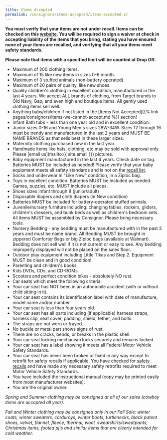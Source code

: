```yaml
---
title: Items Accepted
permalink: /consignors/items-accepted/items-accepted-2/
---
```


**You must verify that your items are not under recall. Items can be checked on this [website](http://www.cpsc.gov/en/Recalls/). You will be required to sign a waiver at check in accepting liability of the items that you bring, stating you have ensured none of your items are recalled, and verifying that all your items meet safety standards.**

**Please note that items with a specified limit will be counted at Drop Off.**

* Maximum of 200 clothing items.
* Maximum of 15 like new items in sizes 0-6 month.
* Maximum of 3 stuffed animals (non-battery operated).
* Maximum of 20 pairs of quality, like new shoes.
* Quality children's clothing in excellent condition, manufactured in the last 4 years. We accept ALL brands of clothing, from Target brands to Old Navy, Gap, and even high end boutique items. All gently used clothing items sell well.
* Anything baby/children if not listed in the [Items Not Accepted]({% link pages/consignors/items-we-cannot-accept.md %}) section!
* Infant Bath tubs - less than one year old and in excellent condition.
* Junior sizes 0-16 and Young Men's sizes 28W-34W. Sizes 12 through 16 must be trendy and manufactured in the last 2 years and MUST BE NAME BRANDS as that sells best in these larger sizes.
* Maternity clothing purchased new in the last year.
* Handmade items like hats, clothing, etc may be sold with approval only. Please [email us](mailto:{{ site.email }}) pictures.
* Baby equipment manufactured in the last 4 years. Check date on tag. Batteries MUST be included as needed! Please verify that your baby equipment meets all safety standards and is not on the [recall list](https://www.cpsc.gov/Recalls "Government Recall List").
* Socks and underwear in "Like New" condition, in a Ziploc bag.
* Toys in excellent condition. Batteries MUST be included as needed. Games, puzzles, etc. MUST include all pieces.
* Shoes sizes infant through 8 (junior/adult)
* Disposable diapers and cloth diapers (in New condition)
* Batteries MUST be included for battery-operated stuffed animals.
* Juvenile/nursery furniture including: changing tables, rockers, gliders, children's dressers, and bunk beds as well as children's bedroom sets. All items MUST be assembled by Consignor. Please bring necessary tools.
* Nursery Bedding - any bedding must be manufactured with in the past 3 years and must be name brand. All Bedding MUST be brought in zippered Comforter Bags or big Ziploc bags (available at Walmart). Bedding does not sell well if it is not current or easy to see. Any bedding improperly displayed will not be placed on the sales floor.
* Outdoor play equipment including Little Tikes and Step 2\. Equipment MUST be clean and in good condition!
* Parenting and children's books.
* Kids DVDs, CDs, and CD-ROMs.
* Scooters and perfect condition bikes - absolutely NO rust.
* Car seats which meet the following criteria:
* Your car seat has NOT been in an automobile accident (with or without child sitting in it).
* Your car seat contains its identification label with date of manufacture, model name and/or number.
* Your car seat is less than four years old.
* Your car seat has all parts including (if applicable) harness straps, harness clip, seat cover, padding, shield, tether, and bolts.
* The straps are not worn or frayed.
* No buckle or metal part shows signs of rust.
* There are no cracks, bends, or breaks in the plastic shell.
* Your car seat locking mechanism locks securely and remains locked.
* Your car seat has a label showing it meets all Federal Motor Vehicle Safety Standards.
* Your car seat has never been broken or fixed in any way except to retrofit for safety recalls if applicable. You have checked for [safety recalls](http://www.automotive.com/car-seat-recalls/index.html) and have made any necessary safety retrofits required to meet Motor Vehicle Safety Standards.
* You have included the instructional manual (copy may be printed easily from most manufacturer websites).
* You are the original owner.

_Spring and Summer clothing may be consigned at all of our sales (cowboy items are accepted all year)._

_Fall and Winter clothing may be consigned only in our Fall Sale: winter coats, winter sweaters, corduroys, winter boots, turtlenecks, black patent shoes, velvet, flannel, fleece, thermal, wool, sweatshirts/sweatpants, Christmas items, footed pj's and similar items that are clearly intended for cold weather._
